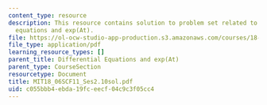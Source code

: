 ```yaml
---
content_type: resource
description: This resource contains solution to problem set related to differential
  equations and exp(At).
file: https://ol-ocw-studio-app-production.s3.amazonaws.com/courses/18-06sc-linear-algebra-fall-2011/c055bbb4ebda19fceecf04c9c3f05cc4_MIT18_06SCF11_Ses2.10sol.pdf
file_type: application/pdf
learning_resource_types: []
parent_title: Differential Equations and exp(At)
parent_type: CourseSection
resourcetype: Document
title: MIT18_06SCF11_Ses2.10sol.pdf
uid: c055bbb4-ebda-19fc-eecf-04c9c3f05cc4
---
```

